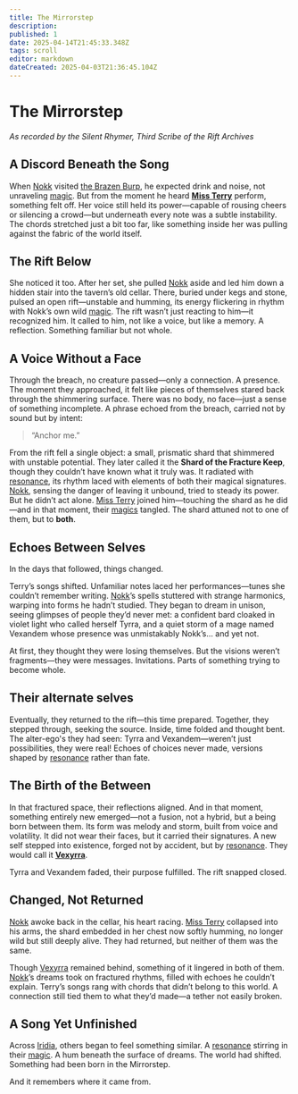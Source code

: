 ```yaml
---
title: The Mirrorstep
description: 
published: 1
date: 2025-04-14T21:45:33.348Z
tags: scroll
editor: markdown
dateCreated: 2025-04-03T21:36:45.104Z
---
```


# The Mirrorstep  
*As recorded by the Silent Rhymer, Third Scribe of the Rift Archives*

## A Discord Beneath the Song

When [Nokk](/being/character/nokk.md) visited [the Brazen Burp](/geography/settlement/city/city-of-or/shop/the-brazen-burp.md), he expected drink and noise, not unraveling [magic](/structure/mechanic/magic.md). But from the moment he heard **[Miss Terry](/being/character/miss-terry.md)** perform, something felt off. Her voice still held its power—capable of rousing cheers or silencing a crowd—but underneath every note was a subtle instability. The chords stretched just a bit too far, like something inside her was pulling against the fabric of the world itself.

## The Rift Below

She noticed it too. After her set, she pulled [Nokk](/being/character/nokk.md) aside and led him down a hidden stair into the tavern’s old cellar. There, buried under kegs and stone, pulsed an open rift—unstable and humming, its energy flickering in rhythm with Nokk’s own wild [magic](/structure/mechanic/magic.md). The rift wasn’t just reacting to him—it recognized him. It called to him, not like a voice, but like a memory. A reflection. Something familiar but not whole.

## A Voice Without a Face

Through the breach, no creature passed—only a connection. A presence. The moment they approached, it felt like pieces of themselves stared back through the shimmering surface. There was no body, no face—just a sense of something incomplete. A phrase echoed from the breach, carried not by sound but by intent:

> “Anchor me.”

From the rift fell a single object: a small, prismatic shard that shimmered with unstable potential. They later called it the **Shard of the Fracture Keep**, though they couldn’t have known what it truly was. It radiated with [resonance](/structure/mechanic/resonance.md), its rhythm laced with elements of both their magical signatures. [Nokk](/being/character/nokk.md), sensing the danger of leaving it unbound, tried to steady its power. But he didn’t act alone. [Miss Terry](/being/character/miss-terry.md) joined him—touching the shard as he did—and in that moment, their [magics](/structure/mechanic/magic.md) tangled. The shard attuned not to one of them, but to **both**.

## Echoes Between Selves

In the days that followed, things changed.

Terry’s songs shifted. Unfamiliar notes laced her performances—tunes she couldn’t remember writing. [Nokk](/being/character/nokk.md)’s spells stuttered with strange harmonics, warping into forms he hadn’t studied. They began to dream in unison, seeing glimpses of people they’d never met: a confident bard cloaked in violet light who called herself Tyrra, and a quiet storm of a mage named Vexandem whose presence was unmistakably Nokk’s… and yet not.

At first, they thought they were losing themselves. But the visions weren’t fragments—they were messages. Invitations. Parts of something trying to become whole.

## Their alternate selves

Eventually, they returned to the rift—this time prepared. Together, they stepped through, seeking the source. Inside, time folded and thought bent. The alter-ego's they had seen: Tyrra and Vexandem—weren’t just possibilities, they were real! Echoes of choices never made, versions shaped by [resonance](/structure/mechanic/resonance.md) rather than fate.

## The Birth of the Between

In that fractured space, their reflections aligned. And in that moment, something entirely new emerged—not a fusion, not a hybrid, but a being born between them. Its form was melody and storm, built from voice and volatility. It did not wear their faces, but it carried their signatures. A new self stepped into existence, forged not by accident, but by [resonance](/structure/mechanic/resonance.md). They would call it **[Vexyrra](/being/deity/vexyrra.md)**.

Tyrra and Vexandem faded, their purpose fulfilled. The rift snapped closed.

## Changed, Not Returned

[Nokk](/being/character/nokk.md) awoke back in the cellar, his heart racing. [Miss Terry](/being/character/miss-terry.md) collapsed into his arms, the shard embedded in her chest now softly humming, no longer wild but still deeply alive. They had returned, but neither of them was the same.

Though [Vexyrra](/being/deity/vexyrra.md) remained behind, something of it lingered in both of them. [Nokk](/being/character/nokk.md)’s dreams took on fractured rhythms, filled with echoes he couldn’t explain. Terry’s songs rang with chords that didn’t belong to this world. A connection still tied them to what they’d made—a tether not easily broken.

## A Song Yet Unfinished

Across [Iridia](/geography/world/iridia.md), others began to feel something similar. A [resonance](/structure/mechanic/resonance.md) stirring in their [magic](/structure/mechanic/magic.md). A hum beneath the surface of dreams. The world had shifted. Something had been born in the Mirrorstep.

And it remembers where it came from.
